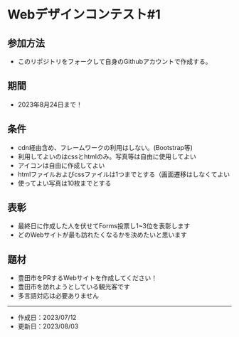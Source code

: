# Webデザインコンテスト#1
## 参加方法
- このリポジトリをフォークして自身のGithubアカウントで作成する。
## 期間
- 2023年8月24日まで！
## 条件
- cdn経由含め、フレームワークの利用はしない。(Bootstrap等)
- 利用してよいのはcssとhtmlのみ。写真等は自由に使用してよい
- アイコンは自由に作成してよい
- htmlファイルおよびcssファイルは1つまでとする（画面遷移はしなくてよい
- 使ってよい写真は10枚までとする
## 表彰
- 最終日に作成した人を伏せてForms投票し1~3位を表彰します
- どのWebサイトが最も訪れたくなるかを決めたいと思います

## 題材
- 豊田市をPRするWebサイトを作成してください！
- 豊田市を訪れようとしている観光客です
- 多言語対応は必要ありません
-----------------------
- 作成日：2023/07/12
- 更新日：2023/08/03

